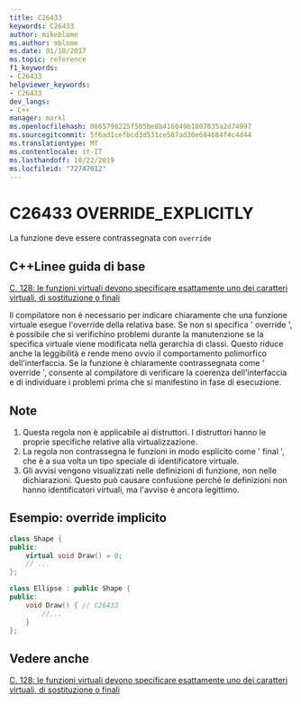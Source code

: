```yaml
---
title: C26433
keywords: C26433
author: mikeblome
ms.author: mblome
ms.date: 01/18/2017
ms.topic: reference
f1_keywords:
- C26433
helpviewer_keywords:
- C26433
dev_langs:
- C++
manager: markl
ms.openlocfilehash: 0865798225f505be8b416049b1807835a2d74997
ms.sourcegitcommit: 5f6ad1cefbcd3d531ce587ad30e684684f4c4d44
ms.translationtype: MT
ms.contentlocale: it-IT
ms.lasthandoff: 10/22/2019
ms.locfileid: "72747012"
---
```

# <a name="c26433-override_explicitly"></a>C26433 OVERRIDE_EXPLICITLY

La funzione deve essere contrassegnata con `override`

## <a name="c-core-guidelines"></a>C++Linee guida di base

[C. 128: le funzioni virtuali devono specificare esattamente uno dei caratteri virtuali, di sostituzione o finali](https://github.com/isocpp/CppCoreGuidelines/blob/master/CppCoreGuidelines.md)

Il compilatore non è necessario per indicare chiaramente che una funzione virtuale esegue l'override della relativa base. Se non si specifica ' override ', è possibile che si verifichino problemi durante la manutenzione se la specifica virtuale viene modificata nella gerarchia di classi. Questo riduce anche la leggibilità e rende meno ovvio il comportamento polimorfico dell'interfaccia. Se la funzione è chiaramente contrassegnata come ' override ', consente al compilatore di verificare la coerenza dell'interfaccia e di individuare i problemi prima che si manifestino in fase di esecuzione.

## <a name="notes"></a>Note

1. Questa regola non è applicabile ai distruttori. I distruttori hanno le proprie specifiche relative alla virtualizzazione.
1. La regola non contrassegna le funzioni in modo esplicito come ' final ', che è a sua volta un tipo speciale di identificatore virtuale.
1. Gli avvisi vengono visualizzati nelle definizioni di funzione, non nelle dichiarazioni. Questo può causare confusione perché le definizioni non hanno identificatori virtuali, ma l'avviso è ancora legittimo.

## <a name="example--implicit-overriding"></a>Esempio: override implicito

```cpp
class Shape {
public:
    virtual void Draw() = 0;
    // ...
};

class Ellipse : public Shape {
public:
    void Draw() { // C26433
        //...
    }
};
```

## <a name="see-also"></a>Vedere anche

[C. 128: le funzioni virtuali devono specificare esattamente uno dei caratteri virtuali, di sostituzione o finali](https://github.com/isocpp/CppCoreGuidelines/blob/master/CppCoreGuidelines.md)

